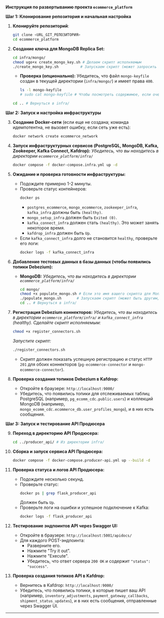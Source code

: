 **Инструкция по развертыванию проекта `ecommerce_platform`**


**Шаг 1: Клонирование репозитория и начальная настройка**

1.  **Клонируйте репозиторий**:
    ```bash
    git clone <URL_GIT_РЕПОЗИТОРИЯ>
    cd ecommerce_platform
    ```

2.  **Создание ключа для MongoDB Replica Set:**
    ```bash
    cd infra/mongo/
    chmod ugo+x create_mongo_key.sh # Делаем скрипт исполняемым
    ./create_mongo_key.sh          # Запускаем скрипт (может запросить пароль sudo)
    ```
    *   **Проверка (опционально):** Убедитесь, что файл `mongo-keyfile` создан в текущей директории (`infra/mongo/`) и имеет права `400`.
        ```bash
        ls -l mongo-keyfile
        # sudo cat mongo-keyfile # Чтобы посмотреть содержимое, если очень нужно, но не обязательно
        ```
    ```bash
    cd .. # Вернуться в infra/
    ```

**Шаг 2: Запуск и настройка инфраструктуры**

3.  **Создание Docker-сети** (если еще не создана; команда идемпотентна, не вызовет ошибку, если сеть уже есть):
    ```bash
    docker network create ecommerce_network
    ```

4.  **Запуск инфраструктурных сервисов (PostgreSQL, MongoDB, Kafka, Zookeeper, Kafka Connect, Kafdrop):**
    *Убедитесь, что вы находитесь в директории `ecommerce_platform/infra/`*
    ```bash
    docker compose -f docker-compose.infra.yml up -d
    ```

5.  **Ожидание и проверка готовности инфраструктуры:**
    *   Подождите примерно 1-2 минуты.
    *   Проверьте статус контейнеров:
        ```bash
        docker ps
        ```
        *   `postgres_ecommerce`, `mongo_ecommerce`, `zookeeper_infra`, `kafka_infra` должны быть `(healthy)`.
        *   `mongo_setup_infra` должен быть `Exited (0)`.
        *   `kafka_connect_infra` должен стать `(healthy)`. Это может занять некоторое время.
        *   `kafdrop_infra` должен быть `Up`.
    *   Если `kafka_connect_infra` долго не становится `healthy`, проверьте его логи:
        ```bash
        docker logs -f kafka_connect_infra
        ```


6.  **Добавление тестовых данных в базы данных (чтобы появились топики Debezium):**
    *   **MongoDB:**
        *Убедитесь, что вы находитесь в директории `ecommerce_platform/infra/`*
        ```bash
        cd mongo/
        chmod +x populate_mongo.sh # Если это имя вашего скрипта для MongoDB
        ./populate_mongo.sh       # Запускаем скрипт (может быть другим, например fill_mongo.sh)
        cd .. # Вернуться в infra/
        ```

7.  **Регистрация Debezium коннекторов:**
    *Убедитесь, что вы находитесь в директории `ecommerce_platform/infra/` и `kafka_connect_infra` (healthy).*
    *Сделайте скрипт исполняемым:*
    ```bash
    chmod +x register_connectors.sh
    ```
    *Запустите скрипт:*
    ```bash
    ./register_connectors.sh
    ```
    *   Скрипт должен показать успешную регистрацию и статус `HTTP 201` для обоих коннекторов (`pg-ecommerce-connector` и `mongo-ecommerce-connector`).

8.  **Проверка создания топиков Debezium в Kafdrop:**
    *   Откройте в браузере: `http://localhost:9000/`
    *   Убедитесь, что появились топики для отслеживаемых таблиц PostgreSQL (например, `pg_ecomm_cdc.public.users`) и коллекций MongoDB (например, `mongo_ecomm_cdc.ecommerce_db.user_profiles_mongo`), и в них есть сообщения.

**Шаг 3: Запуск и тестирование API Продюсера**

9.  **Переход в директорию API Продюсера:**
    ```bash
    cd ../producer_api/ # Из директории infra/
    ```

10. **Сборка и запуск сервиса API Продюсера:**
    ```bash
    docker compose -f docker-compose.producer-api.yml up --build -d
    ```

11. **Проверка статуса и логов API Продюсера:**
    *   Подождите несколько секунд.
    *   Проверьте статус:
        ```bash
        docker ps | grep flask_producer_api
        ```
        Должен быть `Up`.
    *   Проверьте логи на ошибки и успешное подключение к Kafka:
        ```bash
        docker logs -f flask_producer_api
        ```

12. **Тестирование эндпоинтов API через Swagger UI:**
    *   Откройте в браузере: `http://localhost:5001/apidocs/`
    *   Для каждого POST-эндпоинта:
        *   Разверните его.
        *   Нажмите "Try it out".
        *   Нажмите "Execute".
        *   Убедитесь, что ответ сервера `200 OK` и содержит `"status": "success"`.

13. **Проверка создания топиков API в Kafdrop:**
    *   Вернитесь в Kafdrop: `http://localhost:9000/`
    *   Убедитесь, что появились топики, в которые пишет ваш API (например, `inventory_adjustments`, `payment_gateway_callbacks`, `shipment_status_updates`), и в них есть сообщения, отправленные через Swagger UI.

---
